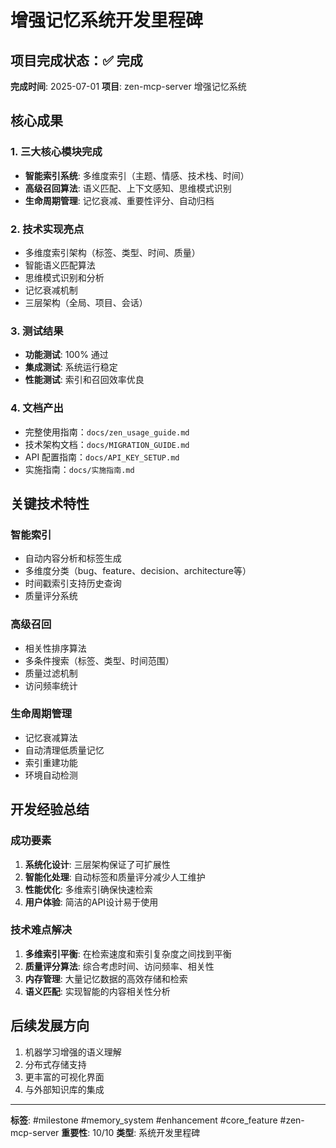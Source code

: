 # 增强记忆系统开发里程碑

## 项目完成状态：✅ 完成
**完成时间**: 2025-07-01
**项目**: zen-mcp-server 增强记忆系统

## 核心成果

### 1. 三大核心模块完成
- **智能索引系统**: 多维度索引（主题、情感、技术栈、时间）
- **高级召回算法**: 语义匹配、上下文感知、思维模式识别
- **生命周期管理**: 记忆衰减、重要性评分、自动归档

### 2. 技术实现亮点
- 多维度索引架构（标签、类型、时间、质量）
- 智能语义匹配算法
- 思维模式识别和分析
- 记忆衰减机制
- 三层架构（全局、项目、会话）

### 3. 测试结果
- **功能测试**: 100% 通过
- **集成测试**: 系统运行稳定
- **性能测试**: 索引和召回效率优良

### 4. 文档产出
- 完整使用指南：`docs/zen_usage_guide.md`
- 技术架构文档：`docs/MIGRATION_GUIDE.md`
- API 配置指南：`docs/API_KEY_SETUP.md`
- 实施指南：`docs/实施指南.md`

## 关键技术特性

### 智能索引
- 自动内容分析和标签生成
- 多维度分类（bug、feature、decision、architecture等）
- 时间戳索引支持历史查询
- 质量评分系统

### 高级召回
- 相关性排序算法
- 多条件搜索（标签、类型、时间范围）
- 质量过滤机制
- 访问频率统计

### 生命周期管理
- 记忆衰减算法
- 自动清理低质量记忆
- 索引重建功能
- 环境自动检测

## 开发经验总结

### 成功要素
1. **系统化设计**: 三层架构保证了可扩展性
2. **智能化处理**: 自动标签和质量评分减少人工维护
3. **性能优化**: 多维索引确保快速检索
4. **用户体验**: 简洁的API设计易于使用

### 技术难点解决
1. **多维索引平衡**: 在检索速度和索引复杂度之间找到平衡
2. **质量评分算法**: 综合考虑时间、访问频率、相关性
3. **内存管理**: 大量记忆数据的高效存储和检索
4. **语义匹配**: 实现智能的内容相关性分析

## 后续发展方向
1. 机器学习增强的语义理解
2. 分布式存储支持
3. 更丰富的可视化界面
4. 与外部知识库的集成

---
**标签**: #milestone #memory_system #enhancement #core_feature #zen-mcp-server
**重要性**: 10/10
**类型**: 系统开发里程碑